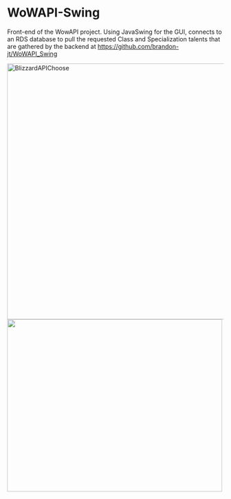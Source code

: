 # WoWAPI-Swing

Front-end of the WowAPI project. 
Using JavaSwing for the GUI, connects to an RDS database to pull the requested Class and Specialization talents that are gathered by the backend at https://github.com/brandon-jt/WoWAPI_Swing

<img width="594" alt="BlizzardAPIChoose" src="https://user-images.githubusercontent.com/73452238/132110531-b5ad6d60-e5f9-4e3e-a756-5dc5b60a45c1.png">
<img src="https://user-images.githubusercontent.com/73452238/132110498-d3e626c7-0ea6-45ea-a5fa-72bd429b481e.png" width=500 height=400/>




